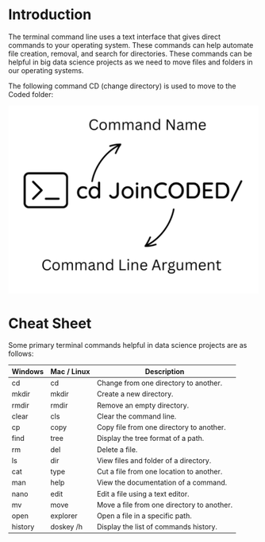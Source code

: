 # Introduction

The terminal command line uses a text interface that gives direct commands to your operating system. These commands can help automate file creation, removal, and search for directories. These commands can be helpful in big data science projects as we need to move files and folders in our operating systems.


The following command CD (change directory) is used to move to the Coded folder:

![png](https://github.com/JoinCODED/Data-Science-cheat-sheets/blob/main/images/terminal.png)

# Cheat Sheet

Some primary terminal commands helpful in data science projects are as follows:

|  Windows   |  Mac / Linux   |  Description   |
| --- | --- | --- |
| cd  | cd  | Change from one directory to another. |
| mkdir | mkdir | Create a new directory. |
| rmdir | rmdir | Remove an empty directory. |
| clear | cls | Clear the command line. |
| cp  | copy | Copy file from one directory to another. |
| find | tree | Display the tree format of a path. |
| rm  | del | Delete a file. |
| ls  | dir | View files and folder of a directory. |
| cat | type | Cut a file from one location to another. |
| man | help | View the documentation of a command. |
| nano | edit | Edit a file using a text editor. |
| mv  | move | Move a file from one directory to another. |
| open | explorer | Open a file in a specific path. |
| history | doskey /h | Display the list of commands history. |
